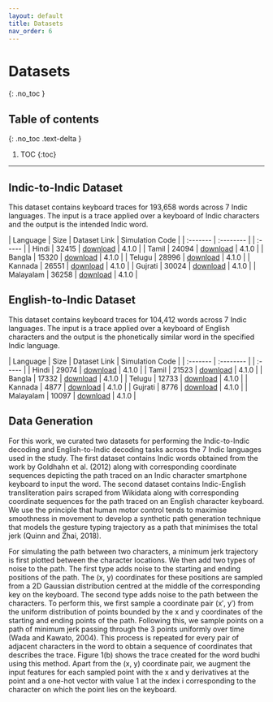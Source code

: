 ```yaml
---
layout: default
title: Datasets
nav_order: 6
---
```


# Datasets
{: .no_toc }

## Table of contents
{: .no_toc .text-delta }

1. TOC
{:toc}

---
## Indic-to-Indic Dataset

This dataset contains keyboard traces for 193,658 words across 7 Indic languages. The input is a trace applied over a keyboard of Indic characters and the output is the intended Indic word. 

| Language | Size | Dataset Link | Simulation Code | 
| :------- | :-------- | | :----- |
| Hindi  | 32415 | [download](http://nlp.stanford.edu/software/stanford-corenlp-4.1.0-models-arabic.jar) | 4.1.0 |
| Tamil | 24094 | [download](http://nlp.stanford.edu/software/stanford-corenlp-4.1.0-models-chinese.jar) | 4.1.0 |
| Bangla | 15320 | [download](http://nlp.stanford.edu/software/stanford-corenlp-4.1.0-models-english.jar) | 4.1.0 |
| Telugu | 28996 | [download](http://nlp.stanford.edu/software/stanford-corenlp-4.1.0-models-english-kbp.jar) | 4.1.0 |
| Kannada | 26551 | [download](http://nlp.stanford.edu/software/stanford-corenlp-4.1.0-models-french.jar) | 4.1.0 |
| Gujrati | 30024 | [download](http://nlp.stanford.edu/software/stanford-corenlp-4.1.0-models-german.jar) | 4.1.0 |
| Malayalam | 36258 | [download](http://nlp.stanford.edu/software/stanford-corenlp-4.1.0-models-spanish.jar) | 4.1.0 |

## English-to-Indic Dataset

This dataset contains keyboard traces for 104,412 words across 7 Indic languages. The input is a trace applied over a keyboard of English characters and the output is the phonetically similar word in the specified Indic language.

| Language | Size | Dataset Link | Simulation Code | 
| :------- | :-------- | | :----- |
| Hindi  | 29074 | [download](http://nlp.stanford.edu/software/stanford-corenlp-4.1.0-models-arabic.jar) | 4.1.0 |
| Tamil | 21523 | [download](http://nlp.stanford.edu/software/stanford-corenlp-4.1.0-models-chinese.jar) | 4.1.0 |
| Bangla | 17332 | [download](http://nlp.stanford.edu/software/stanford-corenlp-4.1.0-models-english.jar) | 4.1.0 |
| Telugu | 12733 | [download](http://nlp.stanford.edu/software/stanford-corenlp-4.1.0-models-english-kbp.jar) | 4.1.0 |
| Kannada | 4877 | [download](http://nlp.stanford.edu/software/stanford-corenlp-4.1.0-models-french.jar) | 4.1.0 |
| Gujrati | 8776 | [download](http://nlp.stanford.edu/software/stanford-corenlp-4.1.0-models-german.jar) | 4.1.0 |
| Malayalam | 10097 | [download](http://nlp.stanford.edu/software/stanford-corenlp-4.1.0-models-spanish.jar) | 4.1.0 |

## Data Generation
For this work, we curated two datasets for performing the Indic-to-Indic decoding and English-to-Indic decoding tasks across the 7 Indic languages used in the study. The first dataset contains Indic words obtained from the work by Goldhahn et al. (2012) along with corresponding coordinate sequences depicting the path traced on an Indic character smartphone keyboard to input the word. The second dataset contains Indic-English transliteration pairs scraped from Wikidata along with corresponding coordinate sequences for the path traced on an English character keyboard. We use the principle that human motor control tends to maximise smoothness in movement to develop a synthetic path generation technique that models the gesture typing trajectory as a path that minimises the total jerk (Quinn and Zhai, 2018).

For simulating the path between two characters, a minimum jerk trajectory is first plotted between the character locations. We then add two types of noise to the path. The first type adds noise to the starting and ending positions of the path. The (x, y) coordinates for these positions are sampled from a 2D Gaussian distribution centred at the middle of the corresponding key on the keyboard. The second type adds noise to the path between the characters. To perform this, we first sample a coordinate pair (x′, y′) from the uniform distribution of points bounded by the x and y coordinates of the starting and ending points of the path. Following this, we sample points on a path of minimum jerk passing through the 3 points uniformly over time (Wada and Kawato, 2004). This process is repeated for every pair of adjacent characters in the word to obtain a sequence of coordinates that describes the trace. Figure 1(b) shows the trace created for the word budhi using this method. Apart from the (x, y) coordinate pair, we augment the input features for each sampled point with the x and y derivatives at the point and a one-hot vector with value 1 at the index i corresponding to the character on which the point lies on the keyboard.


